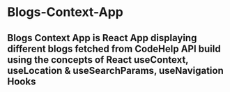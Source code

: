 # Blogs-Context-App

## Blogs Context App is React App displaying different blogs fetched from CodeHelp API build using the concepts of React useContext, useLocation & useSearchParams, useNavigation Hooks
